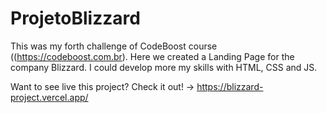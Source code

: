 # ProjetoBlizzard

This was my forth challenge of CodeBoost course ((https://codeboost.com.br). Here we created a Landing Page for the company Blizzard. I could develop more my skills with HTML, CSS and JS.

Want to see live this project? Check it out! -> https://blizzard-project.vercel.app/

